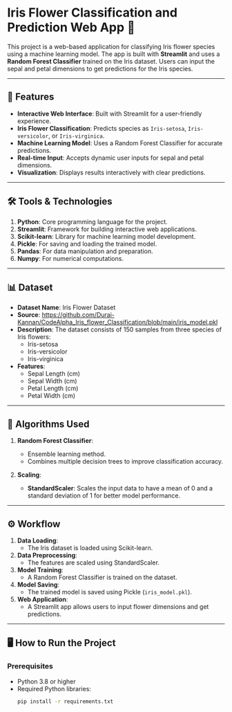 # Iris Flower Classification and Prediction Web App 🌸

This project is a web-based application for classifying Iris flower species using a machine learning model. The app is built with **Streamlit** and uses a **Random Forest Classifier** trained on the Iris dataset. Users can input the sepal and petal dimensions to get predictions for the Iris species.

---

## 🚀 Features
- **Interactive Web Interface**: Built with Streamlit for a user-friendly experience.
- **Iris Flower Classification**: Predicts species as `Iris-setosa`, `Iris-versicolor`, or `Iris-virginica`.
- **Machine Learning Model**: Uses a Random Forest Classifier for accurate predictions.
- **Real-time Input**: Accepts dynamic user inputs for sepal and petal dimensions.
- **Visualization**: Displays results interactively with clear predictions.

---

## 🛠️ Tools & Technologies
1. **Python**: Core programming language for the project.
2. **Streamlit**: Framework for building interactive web applications.
3. **Scikit-learn**: Library for machine learning model development.
4. **Pickle**: For saving and loading the trained model.
5. **Pandas**: For data manipulation and preparation.
6. **Numpy**: For numerical computations.

---

## 📊 Dataset
- **Dataset Name**: Iris Flower Dataset
- **Source**: https://github.com/Durai-Kannan/CodeAlpha_Iris_flower_Classification/blob/main/iris_model.pkl
- **Description**: The dataset consists of 150 samples from three species of Iris flowers:
  - Iris-setosa
  - Iris-versicolor
  - Iris-virginica
- **Features**:
  - Sepal Length (cm)
  - Sepal Width (cm)
  - Petal Length (cm)
  - Petal Width (cm)

---

## 🧠 Algorithms Used
1. **Random Forest Classifier**:
   - Ensemble learning method.
   - Combines multiple decision trees to improve classification accuracy.

2. **Scaling**:
   - **StandardScaler**: Scales the input data to have a mean of 0 and a standard deviation of 1 for better model performance.

---

## ⚙️ Workflow
1. **Data Loading**:
   - The Iris dataset is loaded using Scikit-learn.
2. **Data Preprocessing**:
   - The features are scaled using StandardScaler.
3. **Model Training**:
   - A Random Forest Classifier is trained on the dataset.
4. **Model Saving**:
   - The trained model is saved using Pickle (`iris_model.pkl`).
5. **Web Application**:
   - A Streamlit app allows users to input flower dimensions and get predictions.

---

## 🖥️ How to Run the Project

### Prerequisites
- Python 3.8 or higher
- Required Python libraries:
  ```bash
  pip install -r requirements.txt
